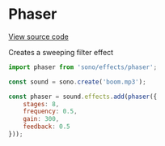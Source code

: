 # Phaser

[View source code](../../src/effects/phaser.js)

Creates a sweeping filter effect

```javascript
import phaser from 'sono/effects/phaser';

const sound = sono.create('boom.mp3');

const phaser = sound.effects.add(phaser({
    stages: 8,
    frequency: 0.5,
    gain: 300,
    feedback: 0.5
}));
```
